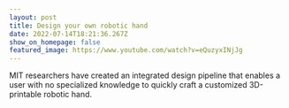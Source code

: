 ```yaml
---
layout: post
title: Design your own robotic hand
date: 2022-07-14T18:21:36.267Z
show_on_homepage: false
featured_image: https://www.youtube.com/watch?v=eQuzyxINjJg
---
```

MIT researchers have created an integrated design pipeline that enables a user with no specialized knowledge to quickly craft a customized 3D-printable robotic hand.